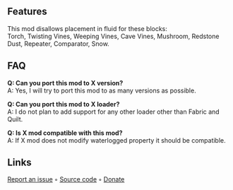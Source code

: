 ## Features
This mod disallows placement in fluid for these blocks:    
Torch, Twisting Vines, Weeping Vines, Cave Vines, Mushroom, Redstone Dust, Repeater, Comparator, Snow.

## FAQ
**Q: Can you port this mod to X version?**  
A: Yes, I will try to port this mod to as many versions as possible.

**Q: Can you port this mod to X loader?**  
A: I do not plan to add support for any other loader other than Fabric and Quilt.

**Q: Is X mod compatible with this mod?**  
A: If X mod does not modify waterlogged property it should be compatible.

## Links
[Report an issue](https://github.com/zeresss/LessAirpockets/issues) ◦ [Source code](https://github.com/zeresss/LessAirpockets) ◦ [Donate](https://boosty.to/zeress/donate)
